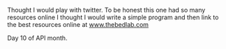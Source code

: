 Thought I would play with twitter. To be honest this one had so many resources online I thought I would write a simple program and then link to the best resources online at www.thebedlab.com

Day 10 of API month. 
